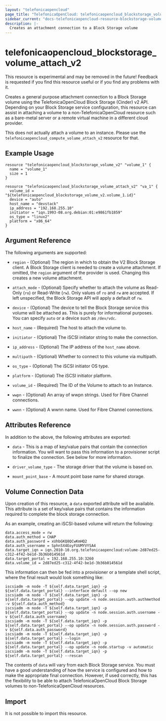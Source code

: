 ```yaml
---
layout: "telefonicaopencloud"
page_title: "TelefonicaOpenCloud: telefonicaopencloud_blockstorage_volume_attach_v2"
sidebar_current: "docs-telefonicaopencloud-resource-blockstorage-volume-attach-v2"
description: |-
  Creates an attachment connection to a Block Storage volume
---
```


# telefonicaopencloud\_blockstorage\_volume\_attach\_v2

This resource is experimental and may be removed in the future! Feedback
is requested if you find this resource useful or if you find any problems
with it.

Creates a general purpose attachment connection to a Block
Storage volume using the TelefonicaOpenCloud Block Storage (Cinder) v2 API.
Depending on your Block Storage service configuration, this
resource can assist in attaching a volume to a non-TelefonicaOpenCloud resource
such as a bare-metal server or a remote virtual machine in a
different cloud provider.

This does not actually attach a volume to an instance. Please use
the `telefonicaopencloud_compute_volume_attach_v2` resource for that.

## Example Usage

```hcl
resource "telefonicaopencloud_blockstorage_volume_v2" "volume_1" {
  name = "volume_1"
  size = 1
}

resource "telefonicaopencloud_blockstorage_volume_attach_v2" "va_1" {
  volume_id = "${telefonicaopencloud_blockstorage_volume_v2.volume_1.id}"
  device = "auto"
  host_name = "devstack"
  ip_address = "192.168.255.10"
  initiator = "iqn.1993-08.org.debian:01:e9861fb1859"
  os_type = "linux2"
  platform = "x86_64"
}
```

## Argument Reference

The following arguments are supported:

* `region` - (Optional) The region in which to obtain the V2 Block Storage
    client. A Block Storage client is needed to create a volume attachment.
    If omitted, the `region` argument of the provider is used. Changing this
    creates a new volume attachment.

* `attach_mode` - (Optional) Specify whether to attach the volume as Read-Only
  (`ro`) or Read-Write (`rw`). Only values of `ro` and `rw` are accepted.
  If left unspecified, the Block Storage API will apply a default of `rw`.

* `device` - (Optional) The device to tell the Block Storage service this
  volume will be attached as. This is purely for informational purposes.
  You can specify `auto` or a device such as `/dev/vdc`.

* `host_name` - (Required) The host to attach the volume to.

* `initiator` - (Optional) The iSCSI initiator string to make the connection.

* `ip_address` - (Optional) The IP address of the `host_name` above.

* `multipath` - (Optional) Whether to connect to this volume via multipath.

* `os_type` - (Optional) The iSCSI initiator OS type.

* `platform` - (Optional) The iSCSI initiator platform.

* `volume_id` - (Required) The ID of the Volume to attach to an Instance.

* `wwpn` - (Optional) An array of wwpn strings. Used for Fibre Channel
  connections.

* `wwnn` - (Optional) A wwnn name. Used for Fibre Channel connections.

## Attributes Reference

In addition to the above, the following attributes are exported:

* `data` - This is a map of key/value pairs that contain the connection
  information. You will want to pass this information to a provisioner
  script to finalize the connection. See below for more information.

* `driver_volume_type` - The storage driver that the volume is based on.

* `mount_point_base` - A mount point base name for shared storage.

## Volume Connection Data

Upon creation of this resource, a `data` exported attribute will be available.
This attribute is a set of key/value pairs that contains the information
required to complete the block storage connection.

As an example, creating an iSCSI-based volume will return the following:

```
data.access_mode = rw
data.auth_method = CHAP
data.auth_password = xUhbGKQ8QCwKmHQ2
data.auth_username = Sphn5X4EoyFUUMYVYSA4
data.target_iqn = iqn.2010-10.org.telefonicaopencloud:volume-2d87ed25-c312-4f42-be1d-3b36b014561d
data.target_portal = 192.168.255.10:3260
data.volume_id = 2d87ed25-c312-4f42-be1d-3b36b014561d
```

This information can then be fed into a provisioner or a template shell script,
where the final result would look something like:

```
iscsiadm -m node -T ${self.data.target_iqn} -p ${self.data.target_portal} --interface default --op new
iscsiadm -m node -T ${self.data.target_iqn} -p ${self.data.target_portal} --op update -n node.session.auth.authmethod -v ${self.data.auth_method}
iscsiadm -m node -T ${self.data.target_iqn} -p ${self.data.target_portal} --op update -n node.session.auth.username -v ${self.data.auth_username}
iscsiadm -m node -T ${self.data.target_iqn} -p ${self.data.target_portal} --op update -n node.session.auth.password -v ${self.data.auth_password}
iscsiadm -m node -T ${self.data.target_iqn} -p ${self.data.target_portal} --login
iscsiadm -m node -T ${self.data.target_iqn} -p ${self.data.target_portal} --op update -n node.startup -v automatic
iscsiadm -m node -T ${self.data.target_iqn} -p ${self.data.target_portal} --rescan
```

The contents of `data` will vary from each Block Storage service. You must have
a good understanding of how the service is configured and how to make the
appropriate final connection. However, if used correctly, this has the
flexibility to be able to attach TelefonicaOpenCloud Block Storage volumes to
non-TelefonicaOpenCloud resources.

## Import

It is not possible to import this resource.
